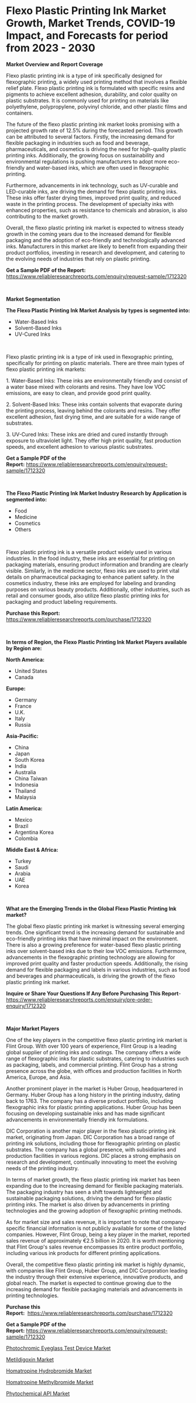 <p><h1>Flexo Plastic Printing Ink Market Growth, Market Trends, COVID-19 Impact, and Forecasts for period from 2023 - 2030</h1></p><p><strong>Market Overview and Report Coverage</strong></p>
<p><p>Flexo plastic printing ink is a type of ink specifically designed for flexographic printing, a widely used printing method that involves a flexible relief plate. Flexo plastic printing ink is formulated with specific resins and pigments to achieve excellent adhesion, durability, and color quality on plastic substrates. It is commonly used for printing on materials like polyethylene, polypropylene, polyvinyl chloride, and other plastic films and containers.</p><p>The future of the flexo plastic printing ink market looks promising with a projected growth rate of 12.5% during the forecasted period. This growth can be attributed to several factors. Firstly, the increasing demand for flexible packaging in industries such as food and beverage, pharmaceuticals, and cosmetics is driving the need for high-quality plastic printing inks. Additionally, the growing focus on sustainability and environmental regulations is pushing manufacturers to adopt more eco-friendly and water-based inks, which are often used in flexographic printing.</p><p>Furthermore, advancements in ink technology, such as UV-curable and LED-curable inks, are driving the demand for flexo plastic printing inks. These inks offer faster drying times, improved print quality, and reduced waste in the printing process. The development of specialty inks with enhanced properties, such as resistance to chemicals and abrasion, is also contributing to the market growth.</p><p>Overall, the flexo plastic printing ink market is expected to witness steady growth in the coming years due to the increased demand for flexible packaging and the adoption of eco-friendly and technologically advanced inks. Manufacturers in this market are likely to benefit from expanding their product portfolios, investing in research and development, and catering to the evolving needs of industries that rely on plastic printing.</p></p>
<p><strong>Get a Sample PDF of the Report:</strong> <a href="https://www.reliableresearchreports.com/enquiry/request-sample/1712320">https://www.reliableresearchreports.com/enquiry/request-sample/1712320</a></p>
<p>&nbsp;</p>
<p><strong>Market Segmentation</strong></p>
<p><strong>The Flexo Plastic Printing Ink Market Analysis by types is segmented into:</strong></p>
<p><ul><li>Water-Based Inks</li><li>Solvent-Based Inks</li><li>UV-Cured Inks</li></ul></p>
<p>&nbsp;</p>
<p><p>Flexo plastic printing ink is a type of ink used in flexographic printing, specifically for printing on plastic materials. There are three main types of flexo plastic printing ink markets: </p><p>1. Water-Based Inks: These inks are environmentally friendly and consist of a water base mixed with colorants and resins. They have low VOC emissions, are easy to clean, and provide good print quality.</p><p>2. Solvent-Based Inks: These inks contain solvents that evaporate during the printing process, leaving behind the colorants and resins. They offer excellent adhesion, fast drying time, and are suitable for a wide range of substrates.</p><p>3. UV-Cured Inks: These inks are dried and cured instantly through exposure to ultraviolet light. They offer high print quality, fast production speeds, and excellent adhesion to various plastic substrates.</p></p>
<p><strong>Get a Sample PDF of the Report:</strong>&nbsp;<a href="https://www.reliableresearchreports.com/enquiry/request-sample/1712320">https://www.reliableresearchreports.com/enquiry/request-sample/1712320</a></p>
<p>&nbsp;</p>
<p><strong>The Flexo Plastic Printing Ink Market Industry Research by Application is segmented into:</strong></p>
<p><ul><li>Food</li><li>Medicine</li><li>Cosmetics</li><li>Others</li></ul></p>
<p>&nbsp;</p>
<p><p>Flexo plastic printing ink is a versatile product widely used in various industries. In the food industry, these inks are essential for printing on packaging materials, ensuring product information and branding are clearly visible. Similarly, in the medicine sector, flexo inks are used to print vital details on pharmaceutical packaging to enhance patient safety. In the cosmetics industry, these inks are employed for labeling and branding purposes on various beauty products. Additionally, other industries, such as retail and consumer goods, also utilize flexo plastic printing inks for packaging and product labeling requirements.</p></p>
<p><strong>Purchase this Report:</strong>&nbsp; <a href="https://www.reliableresearchreports.com/purchase/1712320">https://www.reliableresearchreports.com/purchase/1712320</a></p>
<p>&nbsp;</p>
<p><strong>In terms of Region, the Flexo Plastic Printing Ink Market Players available by Region are:</strong></p>
<p>
    <p> <strong> North America: </strong>
        <ul>
            <li>United States</li>
            <li>Canada</li>
        </ul>
        </p> 
    <p> <strong> Europe: </strong>
        <ul>
            <li>Germany</li>
            <li>France</li>
            <li>U.K.</li>
            <li>Italy</li>
            <li>Russia</li>
        </ul>
        </p> 
    <p> <strong> Asia-Pacific: </strong>
        <ul>
            <li>China</li>
            <li>Japan</li>
            <li>South Korea</li>
            <li>India</li>
            <li>Australia</li>
            <li>China Taiwan</li>
            <li>Indonesia</li>
            <li>Thailand</li>
            <li>Malaysia</li>
        </ul>
        </p> 
    <p> <strong> Latin America: </strong>
        <ul>
            <li>Mexico</li>
            <li>Brazil</li>
            <li>Argentina Korea</li>
            <li>Colombia</li>
        </ul>
        </p> 
    <p> <strong> Middle East & Africa: </strong>
        <ul>
            <li>Turkey</li>
            <li>Saudi</li>
            <li>Arabia</li>
            <li>UAE</li>
            <li>Korea</li>
        </ul>
    </p>
    </p>
<p>&nbsp;</p>
<p><strong>What are the Emerging Trends in the Global Flexo Plastic Printing Ink market?</strong></p>
<p><p>The global flexo plastic printing ink market is witnessing several emerging trends. One significant trend is the increasing demand for sustainable and eco-friendly printing inks that have minimal impact on the environment. There is also a growing preference for water-based flexo plastic printing inks over solvent-based inks due to their low VOC emissions. Furthermore, advancements in the flexographic printing technology are allowing for improved print quality and faster production speeds. Additionally, the rising demand for flexible packaging and labels in various industries, such as food and beverages and pharmaceuticals, is driving the growth of the flexo plastic printing ink market.</p></p>
<p><strong>Inquire or Share Your Questions If Any Before Purchasing This Report</strong>- <a href="https://www.reliableresearchreports.com/enquiry/pre-order-enquiry/1712320">https://www.reliableresearchreports.com/enquiry/pre-order-enquiry/1712320</a></p>
<p>&nbsp;</p>
<p><strong>Major Market Players</strong></p>
<p><p>One of the key players in the competitive flexo plastic printing ink market is Flint Group. With over 100 years of experience, Flint Group is a leading global supplier of printing inks and coatings. The company offers a wide range of flexographic inks for plastic substrates, catering to industries such as packaging, labels, and commercial printing. Flint Group has a strong presence across the globe, with offices and production facilities in North America, Europe, and Asia.</p><p>Another prominent player in the market is Huber Group, headquartered in Germany. Huber Group has a long history in the printing industry, dating back to 1763. The company has a diverse product portfolio, including flexographic inks for plastic printing applications. Huber Group has been focusing on developing sustainable inks and has made significant advancements in environmentally friendly ink formulations.</p><p>DIC Corporation is another major player in the flexo plastic printing ink market, originating from Japan. DIC Corporation has a broad range of printing ink solutions, including those for flexographic printing on plastic substrates. The company has a global presence, with subsidiaries and production facilities in various regions. DIC places a strong emphasis on research and development, continually innovating to meet the evolving needs of the printing industry.</p><p>In terms of market growth, the flexo plastic printing ink market has been expanding due to the increasing demand for flexible packaging materials. The packaging industry has seen a shift towards lightweight and sustainable packaging solutions, driving the demand for flexo plastic printing inks. The market is also driven by advancements in printing technologies and the growing adoption of flexographic printing methods.</p><p>As for market size and sales revenue, it is important to note that company-specific financial information is not publicly available for some of the listed companies. However, Flint Group, being a key player in the market, reported sales revenue of approximately €2.5 billion in 2020. It is worth mentioning that Flint Group's sales revenue encompasses its entire product portfolio, including various ink products for different printing applications.</p><p>Overall, the competitive flexo plastic printing ink market is highly dynamic, with companies like Flint Group, Huber Group, and DIC Corporation leading the industry through their extensive experience, innovative products, and global reach. The market is expected to continue growing due to the increasing demand for flexible packaging materials and advancements in printing technologies.</p></p>
<p><strong>Purchase this Report:</strong>&nbsp;&nbsp;<a href="https://www.reliableresearchreports.com/purchase/1712320">https://www.reliableresearchreports.com/purchase/1712320</a></p>
<p></p>
<p><strong>Get a Sample PDF of the Report:</strong>&nbsp;<a href="https://www.reliableresearchreports.com/enquiry/request-sample/1712320">https://www.reliableresearchreports.com/enquiry/request-sample/1712320</a></p>
<p><p><a href="https://medium.com/@joycelucas56/photochromic-eyeglass-test-device-market-furnishes-information-on-market-share-market-trends-and-effef202fbad">Photochromic Eyeglass Test Device Market</a></p><p><a href="https://medium.com/@lindabrewer15/metildigoxin-market-trends-forecast-and-competitive-analysis-to-2030-76c123f372d0">Metildigoxin Market</a></p><p><a href="https://medium.com/@margaretlee84/homatropine-hydrobromide-market-size-cagr-trends-2024-2030-6dcc41d7f167">Homatropine Hydrobromide Market</a></p><p><a href="https://medium.com/@debramedina73/homatropine-methylbromide-market-trends-and-market-analysis-forecasted-for-period-2023-2030-87cffab3671a">Homatropine Methylbromide Market</a></p><p><a href="https://medium.com/@emilywest91/phytochemical-api-market-analysis-its-cagr-market-segmentation-and-global-industry-overview-50b715456f31">Phytochemical API Market</a></p></p>